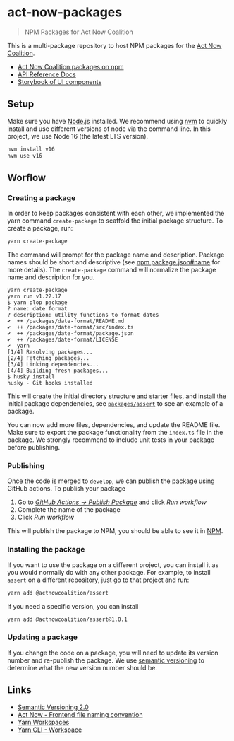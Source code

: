 # act-now-packages

> NPM Packages for Act Now Coalition

This is a multi-package repository to host NPM packages for the [Act Now Coalition](https://actnowcoalition.org).

- [Act Now Coalition packages on npm](https://www.npmjs.com/search?q=keywords:actnowcoalition)
- [API Reference Docs](https://act-now-packages.web.app/docs/)
- [Storybook of UI components](https://act-now-packages.web.app/storybook/)

## Setup

Make sure you have [Node.js](https://nodejs.org/en/) installed. We recommend using [nvm](https://github.com/nvm-sh/nvm) to quickly install and use different versions of node via the command line. In this project, we use Node 16 (the latest LTS version).

```sh
nvm install v16
nvm use v16
```

## Worflow

### Creating a package

In order to keep packages consistent with each other, we implemented the yarn command `create-package` to scaffold the initial package structure. To create a package, run:

```sh
yarn create-package
```

The command will prompt for the package name and description. Package names should be short and descriptive (see [npm package.json#name](https://docs.npmjs.com/cli/v8/configuring-npm/package-json#name) for more details). The `create-package` command will normalize the package name and description for you.

```
yarn create-package
yarn run v1.22.17
$ yarn plop package
? name: date format
? description: utility functions to format dates
✔  ++ /packages/date-format/README.md
✔  ++ /packages/date-format/src/index.ts
✔  ++ /packages/date-format/package.json
✔  ++ /packages/date-format/LICENSE
✔  yarn
[1/4] Resolving packages...
[2/4] Fetching packages...
[3/4] Linking dependencies...
[4/4] Building fresh packages...
$ husky install
husky - Git hooks installed
```

This will create the initial directory structure and starter files, and install the initial package dependencies, see [`packages/assert`](https://github.com/covid-projections/act-now-packages/tree/develop/packages/assert) to see an example of a package.

You can now add more files, dependencies, and update the README file. Make sure to export the package functionality from the `index.ts` file in the package. We strongly recommend to include unit tests in your package before publishing.

### Publishing

Once the code is merged to `develop`, we can publish the package using GitHub actions. To publish your package

1. Go to _[GitHub Actions → Publish Package](https://github.com/covid-projections/act-now-packages/actions/workflows/publish-package.yml)_ and click _Run workflow_
2. Complete the name of the package
3. Click _Run workflow_

This will publish the package to NPM, you should be able to see it in [NPM](https://www.npmjs.com/search?q=keywords:actnowcoalition).

### Installing the package

If you want to use the package on a different project, you can install it as you would normally do with any other package. For example, to install `assert` on a different repository, just go to that project and run:

```sh
yarn add @actnowcoalition/assert
```

If you need a specific version, you can install

```sh
yarn add @actnowcoalition/assert@1.0.1
```

### Updating a package

If you change the code on a package, you will need to update its version number and re-publish the package. We use [semantic versioning](https://semver.org/) to determine what the new version number should be.

## Links

- [Semantic Versioning 2.0](https://semver.org/)
- [Act Now - Frontend file naming convention](https://www.dropbox.com/scl/fi/yhy2bpjivak53tn1dbd53/Frontend-file-naming-convention.paper?dl=0&rlkey=j2kwhzm2gajced4t5lv9hzffc)
- [Yarn Workspaces](https://classic.yarnpkg.com/lang/en/docs/workspaces/)
- [Yarn CLI - Workspace](https://classic.yarnpkg.com/en/docs/cli/workspace)
